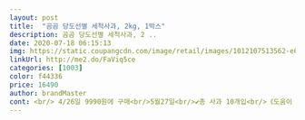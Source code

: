 ```yaml
---
layout: post 
title:  "곰곰 당도선별 세척사과, 2kg, 1박스" 
description: 곰곰 당도선별 세척사과, 2 ..
date: 2020-07-18 06:15:13 
img: https://static.coupangcdn.com/image/retail/images/1012107513562-e687b1db-a6b8-4fdb-b72b-14131e8ee9c6.jpg 
linkUrl: http://me2.do/FaViq5ce 
categories: [1003] 
color: f44336 
price: 16490 
author: brandMaster 
cont: <br/> 4/26일 9990원에 구매<br/>5월27일<br/>✔️총 사과 10개입<br/>《도움이 돼요》한번만 눌러주셔요<br/>개별 포장 되어 있어 위생적이고 편하게 먹을수 있을 장점이 있음<br/>거의 단맛없는게 더 많아요<br/>결혼해서 살아보면 압니다 얼굴 반질반질한거 아무 소용 없다는거<br/>과육이 단단하고 싱싱해요<br/>구입가 10.<br/>190원<br/>그동안 먹어온 미니사과는 이런 달달한 맛은 없었기에 확연히 비교됨<br/>그래서 별하나 더채워 별 두개<br/>그러나 당도가 떨어져  밍밈한 덜익은거같은 풋사과  맛 진짜 맛이없어요<br/>기대없이 주문했는데 잘 얻어걸린 맛으로 재주문 의사 있음<br/>내껀 야구공만 하거나 좀 더 큰사이즈로 옴<br/>농산물 특성상 사이즈나 모양이 균일하지는 않다지만 요 상품은 빨갛고 반질반질한 이쁜 사과의 형태는 아니고 들쑥날쑥 못난이임<br/> 
---
```

 